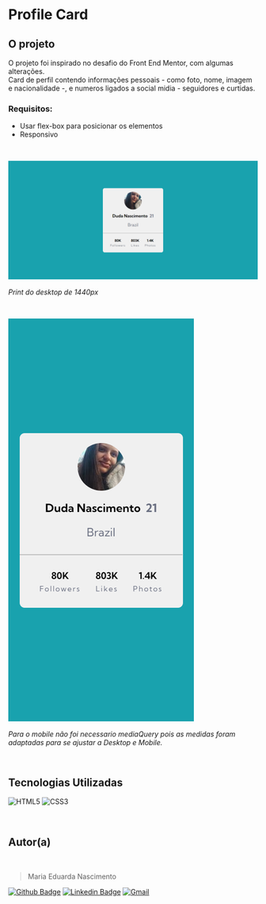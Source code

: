 # Profile Card 

## O projeto

O projeto foi inspirado no desafio do Front End Mentor, com algumas alterações.
<br>
Card de perfil contendo informações pessoais - como foto, nome, imagem e nacionalidade -, e numeros ligados a social midia - seguidores e curtidas.
<br>

### Requisitos:

- Usar flex-box para posicionar os elementos
- Responsivo

<br>

![ScreenShot da pagina no Desktop](./design/screenshotDesktop.png)

*Print do desktop de 1440px*

<br>

![ScreenShot da pagina no Mobile](./design/screenshotMobile.png)

*Para o mobile não foi necessario mediaQuery pois as medidas foram adaptadas para se ajustar a Desktop e Mobile.*

<br>

## Tecnologias Utilizadas

![HTML5](https://img.shields.io/badge/html5-%23E34F26.svg?style=for-the-badge&logo=html5&logoColor=white)
![CSS3](https://img.shields.io/badge/css3-%231572B6.svg?style=for-the-badge&logo=css3&logoColor=white)

<br>

## Autor(a)

<br>

>Maria Eduarda Nascimento


[![Github Badge](https://img.shields.io/badge/-Github-000?style=flat-square&logo=Github&logoColor=white&link=https://github.com/mariaeduardanascimento)](https://github.com/mariaeduardanascimento)  [![Linkedin Badge](https://img.shields.io/badge/-LinkedIn-blue?style=flat-square&logo=Linkedin&logoColor=white&link=https://www.linkedin.com/in/mariaeduarda-nascimento/)](https://www.linkedin.com/in/mariaeduarda-nascimento/) [![Gmail](https://img.shields.io/badge/Gmail-D14836?style=for-the-badge&logo=gmail&logoColor=white)](mariaeduardanascimento6n@gmail.com)